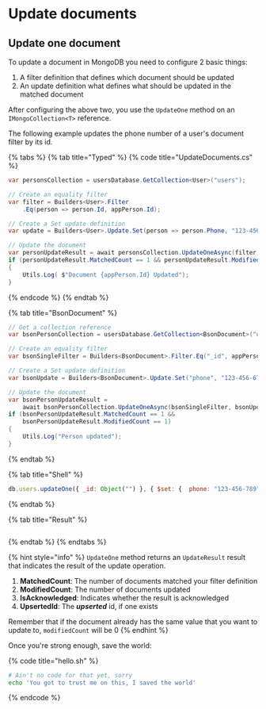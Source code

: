 # Update documents

## Update one document

To update a document in MongoDB you need to configure 2 basic things:

1. A filter definition that defines which document should be updated
2. An update definition what defines what should be updated in the matched document

After configuring the above two, you use the `UpdateOne` method on an `IMongoCollection<T>` reference.

The following example updates the phone number of a user's document filter by its id.

{% tabs %}
{% tab title="Typed" %}
{% code title="UpdateDocuments.cs" %}
```csharp
var personsCollection = usersDatabase.GetCollection<User>("users");

// Create an equality filter
var filter = Builders<User>.Filter
    .Eq(person => person.Id, appPerson.Id);

// Create a Set update definition    
var update = Builders<User>.Update.Set(person => person.Phone, "123-456-789");

// Update the document
var personUpdateResult = await personsCollection.UpdateOneAsync(filter, update);
if (personUpdateResult.MatchedCount == 1 && personUpdateResult.ModifiedCount == 1)
{
    Utils.Log( $"Document {appPerson.Id} Updated");
}
```
{% endcode %}
{% endtab %}

{% tab title="BsonDocument" %}
```csharp
// Get a collection reference
var bsonPersonCollection = usersDatabase.GetCollection<BsonDocument>("users");

// Create an equality filter
var bsonSingleFilter = Builders<BsonDocument>.Filter.Eq("_id", appPerson.Id);

// Create a Set update definition
var bsonUpdate = Builders<BsonDocument>.Update.Set("phone", "123-456-678");

// Update the document
var bsonPersonUpdateResult = 
    await bsonPersonCollection.UpdateOneAsync(bsonSingleFilter, bsonUpdate);
if (bsonPersonUpdateResult.MatchedCount == 1 && 
    bsonPersonUpdateResult.ModifiedCount == 1)
{
    Utils.Log("Person updated");
}
```
{% endtab %}

{% tab title="Shell" %}
```javascript
db.users.updateOne({ _id: Object("") }, { $set: {  phone: "123-456-789" } })
```
{% endtab %}

{% tab title="Result" %}
```javascript

```
{% endtab %}
{% endtabs %}

{% hint style="info" %}
 `UpdateOne` method returns an `UpdateResult` result that indicates the result of the update operation. 

1. **MatchedCount**: The number of documents matched your filter definition
2. **ModifiedCount**: The number of documents updated
3. **IsAcknowledged**: Indicates whether the result is acknowledged
4. **UpsertedId**: The _**upserted**_ id, if one exists

Remember that if the document already has the same value that you want to update to, `modifiedCount` will be 0
{% endhint %}

Once you're strong enough, save the world:

{% code title="hello.sh" %}
```bash
# Ain't no code for that yet, sorry
echo 'You got to trust me on this, I saved the world'
```
{% endcode %}



